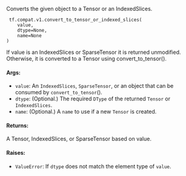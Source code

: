 
Converts the given object to a Tensor or an IndexedSlices.

```
 tf.compat.v1.convert_to_tensor_or_indexed_slices(
    value,
    dtype=None,
    name=None
)
```

If value is an IndexedSlices or SparseTensor it is returned unmodified. Otherwise, it is converted to a Tensor using convert_to_tensor().
#### Args:
- `value`: An `IndexedSlices`, `SparseTensor`, or an object that can be consumed by `convert_to_tensor`().
- `dtype`: (Optional.) The required `DType` of the returned `Tensor` or `IndexedSlices`.
- `name`: (Optional.) A `name` to use if a new `Tensor` is created.
#### Returns:

A Tensor, IndexedSlices, or SparseTensor based on value.
#### Raises:
- `ValueError`: If `dtype` does not match the element type of `value`.
